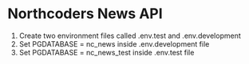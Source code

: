 # Northcoders News API


1. Create two environment files called .env.test and .env.development 
2. Set PGDATABASE = nc_news inside .env.development file
3. Set PGDATABASE = nc_news_test inside .env.test file

